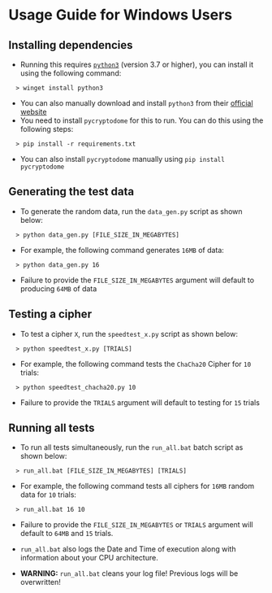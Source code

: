 # Usage Guide for Windows Users

## Installing dependencies

- Running this requires [`python3`](https://python.org) (version 3.7 or higher), you can install it using the following command:
```
  > winget install python3
```
- You can also manually download and install `python3` from their [official website](https://python.org)
- You need to install `pycryptodome` for this to run. You can do this using the following steps:
```
  > pip install -r requirements.txt
```
- You can also install `pycryptodome` manually using `pip install pycryptodome`


## Generating the test data

- To generate the random data, run the `data_gen.py` script as shown below:
```
  > python data_gen.py [FILE_SIZE_IN_MEGABYTES]
```
- For example, the following command generates `16MB` of data:
```
  > python data_gen.py 16
```
- Failure to provide the `FILE_SIZE_IN_MEGABYTES` argument will default to producing `64MB` of data


## Testing a cipher

- To test a cipher `X`, run the `speedtest_x.py` script as shown below:
```
  > python speedtest_x.py [TRIALS]
```
- For example, the following command tests the `ChaCha20` Cipher for `10` trials:
```
  > python speedtest_chacha20.py 10
```
- Failure to provide the `TRIALS` argument will default to testing for `15` trials


## Running all tests

- To run all tests simultaneously, run the `run_all.bat` batch script as shown below:
```
  > run_all.bat [FILE_SIZE_IN_MEGABYTES] [TRIALS]
```
- For example, the following command tests all ciphers for `16MB` random data for `10` trials:
```
  > run_all.bat 16 10
```
- Failure to provide the `FILE_SIZE_IN_MEGABYTES` or `TRIALS` argument will default to `64MB` and `15` trials.

- `run_all.bat` also logs the Date and Time of execution along with information about your CPU architecture.

- **WARNING:** `run_all.bat` cleans your log file! Previous logs will be overwritten!
